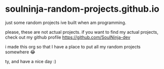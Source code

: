 # soulninja-random-projects.github.io
just some random projects ive built when am programming.

please, these are not actual projects.
if you want to find my actual projects, check out my github profile
https://github.com/SoulNinja-dev

i made this org so that I have a place to put all my random projects somewhere :joy:

ty, and have a nice day :)
